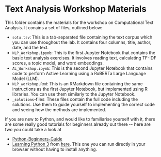 # Text Analysis Workshop Materials

This folder contains the materials for the workshop on Computational Text
Analysis. It conains a set of files, outlined below:

* `sotu.tsv`: This is a tab-separated file containing the text corpus which you
  can use throughout the lab. It contains four columns, title, author, date, and
  the text.
* `NLP_Workshop.ipynb`: This is the first Jupyter Notebook that contains the
  basic text analysis exercises. It involves reading text, calculating TF-IDF
  scores, a topic model, and word embeddings.
* `AL_Workshop.ipynb`: This is the second Jupyter Notebook that contains code to
  perform Active Learning using a RoBERTa Large Language Model (LLM).
* `NLP_workshop.Rmd`: This is an RMarkdown file containing the same instructions
  as the first Jupyter Notebook, but implemented using R libraries. You can use
  them similarly to the Jupyter Notebook.
* `_solutions`-files: These files contain the full code including the solutions.
  Use them to guide yourself to implementing the correct code and seeing how the
  methods are implemented.


If you are new to Python, and would like to familiarise yourself with it, there are some really good tutorials for beginners already out there -- here are two you could take a look at
* [Python-Beginners-Guide](https://github.com/jamwine/Python-Beginners-Guide/blob/master/Learn%20Python%20in%20Jupyter%20Notebook.ipynb)
* [Learning Python 3](https://mybinder.org/v2/gist/kenjyco/69eeb503125035f21a9d/HEAD?filepath=learning-python3.ipynb) from [here](https://gist.github.com/kenjyco/69eeb503125035f21a9d). This one you can run directly in your browser without having to install anything.

